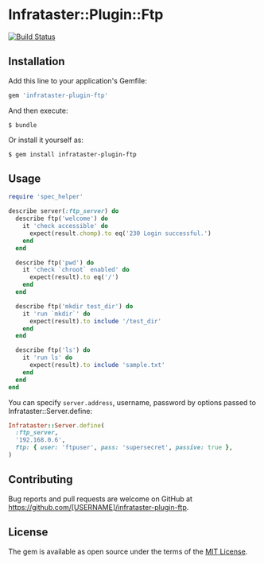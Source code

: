 # Infrataster::Plugin::Ftp
[![Build Status](https://travis-ci.org/inokappa/infrataster-plugin-ftp.svg?branch=master)](https://travis-ci.org/inokappa/infrataster-plugin-ftp)

## Installation

Add this line to your application's Gemfile:

```ruby
gem 'infrataster-plugin-ftp'
```

And then execute:

    $ bundle

Or install it yourself as:

    $ gem install infrataster-plugin-ftp

## Usage

```ruby
require 'spec_helper'

describe server(:ftp_server) do
  describe ftp('welcome') do
    it 'check accessible' do
      expect(result.chomp).to eq('230 Login successful.')
    end
  end

  describe ftp('pwd') do
    it 'check `chroot` enabled' do
      expect(result).to eq('/')
    end
  end

  describe ftp('mkdir test_dir') do
    it 'run `mkdir`' do
      expect(result).to include '/test_dir'
    end
  end

  describe ftp('ls') do
    it 'run ls' do
      expect(result).to include 'sample.txt'
    end
  end
end
```

You can specify `server.address`, username, password by options passed to Infrataster::Server.define:

```ruby
Infrataster::Server.define(
  :ftp_server,
  '192.168.0.6',
  ftp: { user: 'ftpuser', pass: 'supersecret', passive: true },
)
```
## Contributing

Bug reports and pull requests are welcome on GitHub at https://github.com/[USERNAME]/infrataster-plugin-ftp.

## License

The gem is available as open source under the terms of the [MIT License](https://opensource.org/licenses/MIT).
